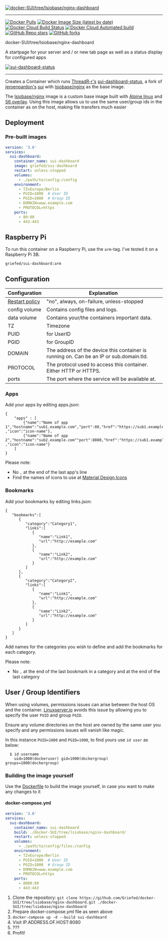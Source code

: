 [![docker-SUI/tree/lsiobase/nginx-dashboard](https://i.griefed.de/images/2020/11/19/docker-SUI_Dashboard_header.png)](https://github.com/Griefed/docker-SUI/tree/lsiobase/nginx-dashboard)

---

[![Docker Pulls](https://img.shields.io/docker/pulls/griefed/sui-dashboard?style=flat-square)](https://hub.docker.com/repository/docker/griefed/sui-dashboard)
[![Docker Image Size (latest by date)](https://img.shields.io/docker/image-size/griefed/sui-dashboard?label=Image%20size&sort=date&style=flat-square)](https://hub.docker.com/repository/docker/griefed/sui-dashboard)
[![Docker Cloud Build Status](https://img.shields.io/docker/cloud/build/griefed/sui-dashboard?label=Docker%20build&style=flat-square)](https://hub.docker.com/repository/docker/griefed/sui-dashboard)
[![Docker Cloud Automated build](https://img.shields.io/docker/cloud/automated/griefed/sui-dashboard?label=Docker%20build&style=flat-square)](https://hub.docker.com/repository/docker/griefed/sui-dashboard)
[![GitHub Repo stars](https://img.shields.io/github/stars/Griefed/docker-SUI?label=GitHub%20Stars&style=social)](https://github.com/Griefed/docker-SUI)
[![GitHub forks](https://img.shields.io/github/forks/Griefed/docker-SUI?label=GitHub%20Forks&style=social)](https://github.com/Griefed/docker-SUI)

docker-SUI/tree/lsiobase/nginx-dashboard

A startpage for your server and / or new tab page as well as a status display for configured apps

[![sui-dashboard-status](https://i.griefed.de/images/2020/11/19/docker-SUI_Dashboard_screenshot.png)](https://github.com/ThreadR-r/sui-dashboard-status)

---

Creates a Container which runs [ThreadR-r's](https://github.com/ThreadR-r) [sui-dashboard-status](https://github.com/ThreadR-r/sui-dashboard-status), a fork of [jeroenpardon's](https://github.com/jeroenpardon) [sui](https://github.com/jeroenpardon/sui) with [lsiobase/nginx](https://hub.docker.com/r/lsiobase/nginx) as the base image.

The [lsiobase/nginx](https://hub.docker.com/r/lsiobase/nginx) image is a custom base image built with [Alpine linux](https://alpinelinux.org/) and [S6 overlay](https://github.com/just-containers/s6-overlay).
Using this image allows us to use the same user/group ids in the container as on the host, making file transfers much easier

## Deployment

### Pre-built images

```docker-compose.yml
version: '3.6'
services:
  sui-dashboard:
    container_name: sui-dashboard
    image: griefed/sui-dashboard
    restart: unless-stopped
    volumes:
      - ./path/to/config:/config
    environment:
      - TZ=Europe/Berlin
      - PUID=1000  # User ID
      - PGID=1000  # Group ID
      - DOMAIN=www.example.com
      - PROTOCOL=https
    ports:
      - 80:80
      - 443:443
```

## Raspberry Pi

To run this container on a Raspberry Pi, use the `arm`-tag. I've tested it on a Raspberry Pi 3B.

`griefed/sui-dashboard:arm`

## Configuration

Configuration | Explanation
------------ | -------------
[Restart policy](https://docs.docker.com/compose/compose-file/#restart) | "no", always, on-failure, unless-stopped
config volume | Contains config files and logs.
data volume | Contains your/the containers important data.
TZ | Timezone
PUID | for UserID
PGID | for GroupID
DOMAIN | The address of the device this container is running on. Can be an IP or sub.domain.tld.
PROTOCOL | The protocol used to access this container. Either HTTP or HTTPS.
ports | The port where the service will be available at.

### Apps
Add your apps by editing apps.json:

    {
	    "apps" : [
		    {"name":"Name of app 1","hostname":"sub1.example.com","port":80,"href":"https://sub1.example.com" ,"icon":"icon-name"},
		    {"name":"Name of app 2","hostname":"sub2.example.com""port":8080,"href":"https://sub1.example.com" ,"icon":"icon-name"}
	    ]
    }

Please note:

 - No `,` at the end of the last app's line
 - Find the names  of icons to use at [Material Design Icons](https://materialdesignicons.com/)

### Bookmarks
Add your bookmarks by editing links.json:

```
{
   "bookmarks":[
      {
         "category":"Category1",
         "links":[
            {
               "name":"Link1",
               "url":"http://example.com"
            },
            {
               "name":"Link2",
               "url":"http://example.com"
            }
         ]
      },
      {
         "category":"Category2",
         "links":[
            {
               "name":"Link1",
               "url":"http://example.com"
            },
            {
               "name":"Link2",
               "url":"http://example.com"
            }
         ]
      }
   ]
}
```
Add names for the categories you wish to define and add the bookmarks for each category.

Please note:

 - No `,` at the end of the last bookmark in a category and at the end of the last category

## User / Group Identifiers

When using volumes, permissions issues can arise between the host OS and the container. [Linuxserver.io](https://www.linuxserver.io/) avoids this issue by allowing you to specify the user `PUID` and group `PGID`.

Ensure any volume directories on the host are owned by the same user you specify and any permissions issues will vanish like magic.

In this instance `PUID=1000` and `PGID=1000`, to find yours use `id user` as below:

```
  $ id username
    uid=1000(dockeruser) gid=1000(dockergroup) groups=1000(dockergroup)
```

### Building the image yourself

Use the [Dockerfile](https://github.com/Griefed/docker-SUI/tree/lsiobase/nginx-dashboard/Dockerfile) to build the image yourself, in case you want to make any changes to it

#### docker-compose.yml

```docker-compose.yml
version: '3.6'
services:
  sui-dashboard:
    container_name: sui-dashboard
    build: ./docker-SUI/tree/lsiobase/nginx-dashboard/
    restart: unless-stopped
    volumes:
      - ./path/to/config/files:/config
    environment:
      - TZ=Europe/Berlin
      - PUID=1000  # User ID
      - PGID=1000  # Group ID
      - DOMAIN=www.example.com
      - PROTOCOL=https
    ports:
      - 8080:80
      - 443:443
```

1. Clone the repository: `git clone https://github.com/Griefed/docker-SUI/tree/lsiobase/nginx-dashboard.git ./docker-SUI/tree/lsiobase/nginx-dashboard`
1. Prepare docker-compose.yml file as seen above
1. `docker-compose up -d --build sui-dashboard`
1. Visit IP.ADDRESS.OF.HOST:8080
1. ???
1. Profit!
